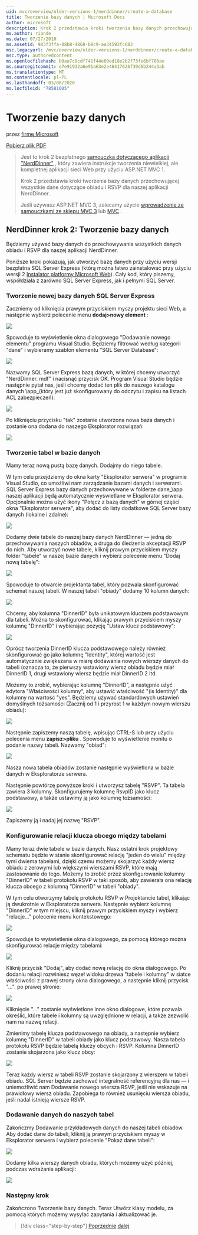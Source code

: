 ```yaml
---
uid: mvc/overview/older-versions-1/nerddinner/create-a-database
title: Tworzenie bazy danych | Microsoft Docs
author: microsoft
description: Krok 2 przedstawia kroki tworzenia bazy danych przechowującej wszystkie dane dotyczące obiadu i RSVP dla naszej aplikacji NerdDinner.
ms.author: riande
ms.date: 07/27/2010
ms.assetid: 983f3ffa-08b8-4868-b8c9-aa34593fc683
msc.legacyurl: /mvc/overview/older-versions-1/nerddinner/create-a-database
msc.type: authoredcontent
ms.openlocfilehash: b0aa7c8cdf741f44e09ed18e2b2f73fe6bf786ae
ms.sourcegitcommit: e7e91932a6e91a63e2e46417626f39d6b244a3ab
ms.translationtype: MT
ms.contentlocale: pl-PL
ms.lasthandoff: 03/06/2020
ms.locfileid: "78581005"
---
```

# <a name="create-a-database"></a>Tworzenie bazy danych

przez [firmę Microsoft](https://github.com/microsoft)

[Pobierz plik PDF](http://aspnetmvcbook.s3.amazonaws.com/aspnetmvc-nerdinner_v1.pdf)

> Jest to krok 2 bezpłatnego [samouczka dotyczącego aplikacji "NerdDinner"](introducing-the-nerddinner-tutorial.md) , który zawiera instrukcje tworzenia niewielkiej, ale kompletnej aplikacji sieci Web przy użyciu ASP.NET MVC 1.
> 
> Krok 2 przedstawia kroki tworzenia bazy danych przechowującej wszystkie dane dotyczące obiadu i RSVP dla naszej aplikacji NerdDinner.
> 
> Jeśli używasz ASP.NET MVC 3, zalecamy użycie [wprowadzenie ze samouczkami ze sklepu MVC 3](../../older-versions/getting-started-with-aspnet-mvc3/cs/intro-to-aspnet-mvc-3.md) lub [MVC](../../older-versions/mvc-music-store/mvc-music-store-part-1.md) .

## <a name="nerddinner-step-2-creating-the-database"></a>NerdDinner krok 2: Tworzenie bazy danych

Będziemy używać bazy danych do przechowywania wszystkich danych obiadu i RSVP dla naszej aplikacji NerdDinner.

Poniższe kroki pokazują, jak utworzyć bazę danych przy użyciu wersji bezpłatna SQL Server Express (którą można łatwo zainstalować przy użyciu wersji 2 [Instalator platformy Microsoft Web](https://www.microsoft.com/web/downloads/platform.aspx)). Cały kod, który piszemy, współdziała z zarówno SQL Server Express, jak i pełnymi SQL Server.

### <a name="creating-a-new-sql-server-express-database"></a>Tworzenie nowej bazy danych SQL Server Express

Zaczniemy od kliknięcia prawym przyciskiem myszy projektu sieci Web, a następnie wybierz polecenie menu **dodaj&gt;nowy element** :

![](create-a-database/_static/image1.png)

Spowoduje to wyświetlenie okna dialogowego "Dodawanie nowego elementu" programu Visual Studio. Będziemy filtrować według kategorii "dane" i wybieramy szablon elementu "SQL Server Database":

![](create-a-database/_static/image2.png)

Nazwamy SQL Server Express bazą danych, w której chcemy utworzyć "NerdDinner. mdf" i nacisnąć przycisk OK. Program Visual Studio będzie następnie pytał nas, jeśli chcemy dodać ten plik do naszego katalogu danych \app\_(który jest już skonfigurowany do odczytu i zapisu na listach ACL zabezpieczeń):

![](create-a-database/_static/image3.png)

Po kliknięciu przycisku "tak" zostanie utworzona nowa baza danych i zostanie ona dodana do naszego Eksplorator rozwiązań:

![](create-a-database/_static/image4.png)

### <a name="creating-tables-within-our-database"></a>Tworzenie tabel w bazie danych

Mamy teraz nową pustą bazę danych. Dodajmy do niego tabele.

W tym celu przejdziemy do okna karty "Eksplorator serwera" w programie Visual Studio, co umożliwi nam zarządzanie bazami danych i serwerami. SQL Server Express bazy danych przechowywane w folderze dane\_\app naszej aplikacji będą automatycznie wyświetlane w Eksplorator serwera. Opcjonalnie można użyć ikony "Połącz z bazą danych" w górnej części okna "Eksplorator serwera", aby dodać do listy dodatkowe SQL Server bazy danych (lokalne i zdalne):

![](create-a-database/_static/image5.png)

Dodamy dwie tabele do naszej bazy danych NerdDinner — jedną do przechowywania naszych obiadów, a druga do śledzenia akceptacji RSVP do nich. Aby utworzyć nowe tabele, kliknij prawym przyciskiem myszy folder "tabele" w naszej bazie danych i wybierz polecenie menu "Dodaj nową tabelę":

![](create-a-database/_static/image6.png)

Spowoduje to otwarcie projektanta tabel, który pozwala skonfigurować schemat naszej tabeli. W naszej tabeli "obiady" dodamy 10 kolumn danych:

![](create-a-database/_static/image7.png)

Chcemy, aby kolumna "DinnerID" była unikatowym kluczem podstawowym dla tabeli. Można to skonfigurować, klikając prawym przyciskiem myszy kolumnę "DinnerID" i wybierając pozycję "Ustaw klucz podstawowy":

![](create-a-database/_static/image8.png)

Oprócz tworzenia DinnerID klucza podstawowego należy również skonfigurować go jako kolumnę "Identity", której wartość jest automatycznie zwiększana w miarę dodawania nowych wierszy danych do tabeli (oznacza to, że pierwszy wstawiony wiersz obiadu będzie miał DinnerID 1, drugi wstawiony wiersz będzie miał DinnerID 2 itd.

Możemy to zrobić, wybierając kolumnę "DinnerID", a następnie użyć edytora "Właściwości kolumny", aby ustawić właściwość "(is Identity)" dla kolumny na wartość "yes". Będziemy używać standardowych ustawień domyślnych tożsamości (Zacznij od 1 i przyrost 1 w każdym nowym wierszu obiadu):

![](create-a-database/_static/image9.png)

Następnie zapiszemy naszą tabelę, wpisując CTRL-S lub przy użyciu polecenia menu **zapisz&gt;pliku** . Spowoduje to wyświetlenie monitu o podanie nazwy tabeli. Nazwamy "obiad":

![](create-a-database/_static/image10.png)

Nasza nowa tabela obiadów zostanie następnie wyświetlona w bazie danych w Eksploratorze serwera.

Następnie powtórzę powyższe kroki i utworzysz tabelę "RSVP". Ta tabela zawiera 3 kolumny. Skonfigurujemy kolumnę RsvpID jako klucz podstawowy, a także ustawimy ją jako kolumnę tożsamości:

![](create-a-database/_static/image11.png)

Zapiszemy ją i nadaj jej nazwę "RSVP".

### <a name="setting-up-a-foreign-key-relationship-between-tables"></a>Konfigurowanie relacji klucza obcego między tabelami

Mamy teraz dwie tabele w bazie danych. Nasz ostatni krok projektowy schematu będzie w stanie skonfigurować relację "jeden do wielu" między tymi dwiema tabelami, dzięki czemu możemy skojarzyć każdy wiersz obiadu z zerowymi lub większymi wierszami RSVP, które mają zastosowanie do tego. Możemy to zrobić przez skonfigurowanie kolumny "DinnerID" w tabeli protokołu RSVP w taki sposób, aby zawierała ona relację klucza obcego z kolumną "DinnerID" w tabeli "obiady".

W tym celu otworzymy tabelę protokołu RSVP w Projektancie tabel, klikając ją dwukrotnie w Eksploratorze serwera. Następnie wybierz kolumnę "DinnerID" w tym miejscu, kliknij prawym przyciskiem myszy i wybierz "relacje..." polecenie menu kontekstowego:

![](create-a-database/_static/image12.png)

Spowoduje to wyświetlenie okna dialogowego, za pomocą którego można skonfigurować relacje między tabelami:

![](create-a-database/_static/image13.png)

Kliknij przycisk "Dodaj", aby dodać nową relację do okna dialogowego. Po dodaniu relacji rozwiniesz węzeł widoku drzewa "tabele i kolumny" w siatce właściwości z prawej strony okna dialogowego, a następnie kliknij przycisk "...". po prawej stronie:

![](create-a-database/_static/image14.png)

Kliknięcie "..." zostanie wyświetlone inne okno dialogowe, które pozwala określić, które tabele i kolumny są uwzględnione w relacji, a także zezwolić nam na nazwę relacji.

Zmienimy tabelę klucza podstawowego na obiady, a następnie wybierz kolumnę "DinnerID" w tabeli obiady jako klucz podstawowy. Nasza tabela protokołu RSVP będzie tabelą kluczy obcych i RSVP. Kolumna DinnerID zostanie skojarzona jako klucz obcy:

![](create-a-database/_static/image15.png)

Teraz każdy wiersz w tabeli RSVP zostanie skojarzony z wierszem w tabeli obiadu. SQL Server będzie zachować integralność referencyjną dla nas — i uniemożliwić nam Dodawanie nowego wiersza RSVP, jeśli nie wskazuje na prawidłowy wiersz obiadu. Zapobiega to również usunięciu wiersza obiadu, jeśli nadal istnieją wiersze RSVP.

### <a name="adding-data-to-our-tables"></a>Dodawanie danych do naszych tabel

Zakończmy Dodawanie przykładowych danych do naszej tabeli obiadów. Aby dodać dane do tabeli, kliknij ją prawym przyciskiem myszy w Eksplorator serwera i wybierz polecenie "Pokaż dane tabeli":

![](create-a-database/_static/image16.png)

Dodamy kilka wierszy danych obiadu, których możemy użyć później, podczas wdrażania aplikacji:

![](create-a-database/_static/image17.png)

### <a name="next-step"></a>Następny krok

Zakończono Tworzenie bazy danych. Teraz Utwórz klasy modelu, za pomocą których możemy wysyłać zapytania i aktualizować je.

> [!div class="step-by-step"]
> [Poprzednie](create-a-new-aspnet-mvc-project.md)
> [dalej](build-a-model-with-business-rule-validations.md)
